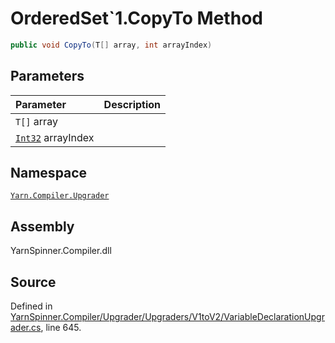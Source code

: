 <!-- This file was generated by a tool. Do not edit this file by hand. -->

# OrderedSet`1.CopyTo Method


```csharp
public void CopyTo(T[] array, int arrayIndex)
```

## Parameters
|Parameter|Description|
|:---|:---|
|`T[]` array||
|[`Int32`](https://docs.microsoft.com/dotnet/api/System.Int32) arrayIndex||


## Namespace
[`Yarn.Compiler.Upgrader`](/api/csharp/yarn.compiler.upgrader/README.md)

## Assembly
YarnSpinner.Compiler.dll

## Source
Defined in [YarnSpinner.Compiler/Upgrader/Upgraders/V1toV2/VariableDeclarationUpgrader.cs](https://github.com/YarnSpinnerTool/YarnSpinner//blob/develop/YarnSpinner.Compiler/Upgrader/Upgraders/V1toV2/VariableDeclarationUpgrader.cs#L645), line 645.
